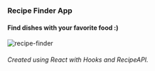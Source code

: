 ### Recipe Finder App
#### Find dishes with your favorite food :)

![recipe-finder](https://i.ibb.co/VxhDTM8/recipe-finder.png)


###### Created using React with Hooks and RecipeAPI.
